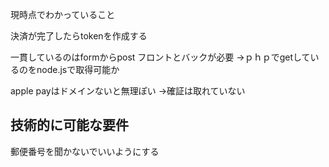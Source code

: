 現時点でわかっていること

決済が完了したらtokenを作成する

一貫しているのはformからpost
フロントとバックが必要
→ｐｈｐでgetしているのをnode.jsで取得可能か

apple payはドメインないと無理ぽい
→確証は取れていない


## 技術的に可能な要件
郵便番号を聞かないでいいようにする